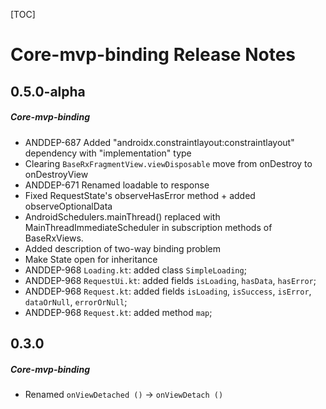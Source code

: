 [TOC]
# Core-mvp-binding Release Notes
## 0.5.0-alpha
##### Core-mvp-binding
* ANDDEP-687 Added "androidx.constraintlayout:constraintlayout" dependency with "implementation" type
* Clearing `BaseRxFragmentView.viewDisposable` move from onDestroy to onDestroyView
* ANDDEP-671 Renamed loadable to response
* Fixed RequestState's observeHasError method + added observeOptionalData
* AndroidSchedulers.mainThread() replaced with MainThreadImmediateScheduler
 in subscription methods of BaseRxViews.
* Added description of two-way binding problem
* Make State open for inheritance
* ANDDEP-968 `Loading.kt`: added class `SimpleLoading`;
* ANDDEP-968 `RequestUi.kt`: added fields `isLoading`, `hasData`, `hasError`;
* ANDDEP-968 `Request.kt`: added fields `isLoading`, `isSuccess`, `isError`, `dataOrNull`, `errorOrNull`;
* ANDDEP-968 `Request.kt`: added method `map`;
## 0.3.0
##### Core-mvp-binding
* Renamed `onViewDetached ()` -> `onViewDetach ()`